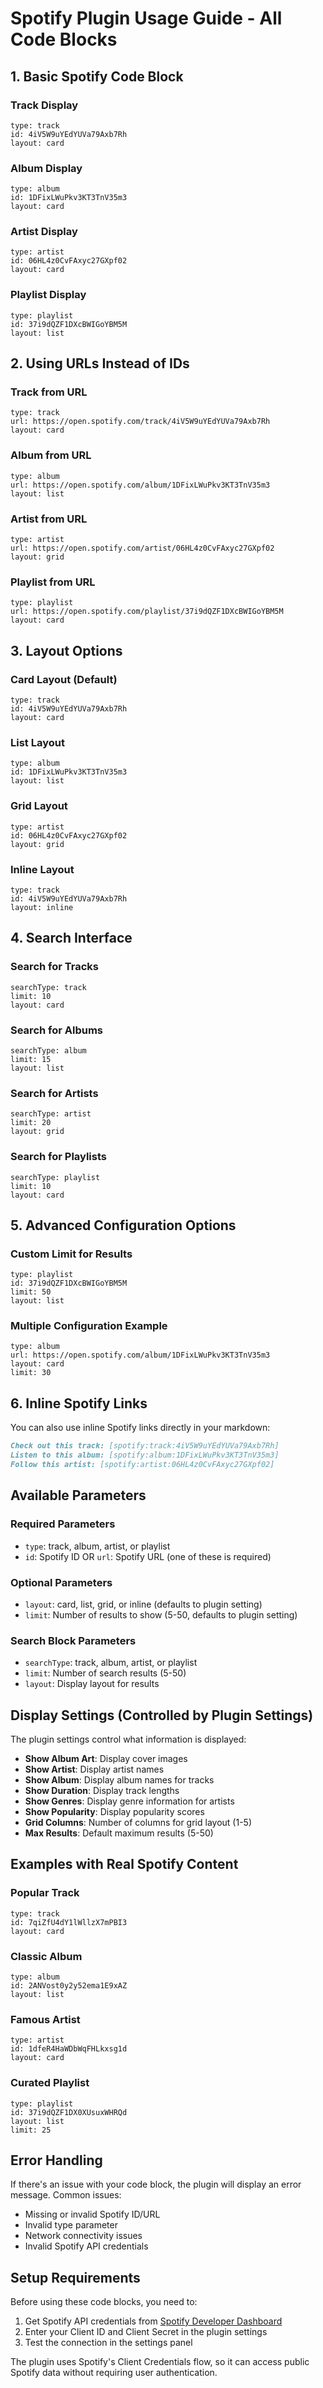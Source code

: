 # Spotify Plugin Usage Guide - All Code Blocks

## 1. Basic Spotify Code Block

### Track Display
```spotify
type: track
id: 4iV5W9uYEdYUVa79Axb7Rh
layout: card
```

### Album Display  
```spotify
type: album
id: 1DFixLWuPkv3KT3TnV35m3
layout: card
```

### Artist Display
```spotify
type: artist
id: 06HL4z0CvFAxyc27GXpf02
layout: card
```

### Playlist Display
```spotify
type: playlist
id: 37i9dQZF1DXcBWIGoYBM5M
layout: list
```

## 2. Using URLs Instead of IDs

### Track from URL
```spotify
type: track
url: https://open.spotify.com/track/4iV5W9uYEdYUVa79Axb7Rh
layout: card
```

### Album from URL
```spotify
type: album
url: https://open.spotify.com/album/1DFixLWuPkv3KT3TnV35m3
layout: list
```

### Artist from URL
```spotify
type: artist
url: https://open.spotify.com/artist/06HL4z0CvFAxyc27GXpf02
layout: grid
```

### Playlist from URL
```spotify
type: playlist
url: https://open.spotify.com/playlist/37i9dQZF1DXcBWIGoYBM5M
layout: card
```

## 3. Layout Options

### Card Layout (Default)
```spotify
type: track
id: 4iV5W9uYEdYUVa79Axb7Rh
layout: card
```

### List Layout
```spotify
type: album
id: 1DFixLWuPkv3KT3TnV35m3
layout: list
```

### Grid Layout
```spotify
type: artist
id: 06HL4z0CvFAxyc27GXpf02
layout: grid
```

### Inline Layout
```spotify
type: track
id: 4iV5W9uYEdYUVa79Axb7Rh
layout: inline
```

## 4. Search Interface

### Search for Tracks
```spotify-search
searchType: track
limit: 10
layout: card
```

### Search for Albums
```spotify-search
searchType: album
limit: 15
layout: list
```

### Search for Artists
```spotify-search
searchType: artist
limit: 20
layout: grid
```

### Search for Playlists
```spotify-search
searchType: playlist
limit: 10
layout: card
```

## 5. Advanced Configuration Options

### Custom Limit for Results
```spotify
type: playlist
id: 37i9dQZF1DXcBWIGoYBM5M
limit: 50
layout: list
```

### Multiple Configuration Example
```spotify
type: album
url: https://open.spotify.com/album/1DFixLWuPkv3KT3TnV35m3
layout: card
limit: 30
```

## 6. Inline Spotify Links

You can also use inline Spotify links directly in your markdown:

```markdown
Check out this track: [spotify:track:4iV5W9uYEdYUVa79Axb7Rh]
Listen to this album: [spotify:album:1DFixLWuPkv3KT3TnV35m3]
Follow this artist: [spotify:artist:06HL4z0CvFAxyc27GXpf02]
```

## Available Parameters

### Required Parameters
- `type`: track, album, artist, or playlist
- `id`: Spotify ID OR `url`: Spotify URL (one of these is required)

### Optional Parameters
- `layout`: card, list, grid, or inline (defaults to plugin setting)
- `limit`: Number of results to show (5-50, defaults to plugin setting)

### Search Block Parameters
- `searchType`: track, album, artist, or playlist
- `limit`: Number of search results (5-50)
- `layout`: Display layout for results

## Display Settings (Controlled by Plugin Settings)

The plugin settings control what information is displayed:

- **Show Album Art**: Display cover images
- **Show Artist**: Display artist names
- **Show Album**: Display album names for tracks
- **Show Duration**: Display track lengths
- **Show Genres**: Display genre information for artists
- **Show Popularity**: Display popularity scores
- **Grid Columns**: Number of columns for grid layout (1-5)
- **Max Results**: Default maximum results (5-50)

## Examples with Real Spotify Content

### Popular Track
```spotify
type: track
id: 7qiZfU4dY1lWllzX7mPBI3
layout: card
```

### Classic Album
```spotify
type: album
id: 2ANVost0y2y52ema1E9xAZ
layout: list
```

### Famous Artist
```spotify
type: artist
id: 1dfeR4HaWDbWqFHLkxsg1d
layout: card
```

### Curated Playlist
```spotify
type: playlist
id: 37i9dQZF1DX0XUsuxWHRQd
layout: list
limit: 25
```

## Error Handling

If there's an issue with your code block, the plugin will display an error message. Common issues:

- Missing or invalid Spotify ID/URL
- Invalid type parameter
- Network connectivity issues
- Invalid Spotify API credentials

## Setup Requirements

Before using these code blocks, you need to:

1. Get Spotify API credentials from [Spotify Developer Dashboard](https://developer.spotify.com/dashboard/)
2. Enter your Client ID and Client Secret in the plugin settings
3. Test the connection in the settings panel

The plugin uses Spotify's Client Credentials flow, so it can access public Spotify data without requiring user authentication.
